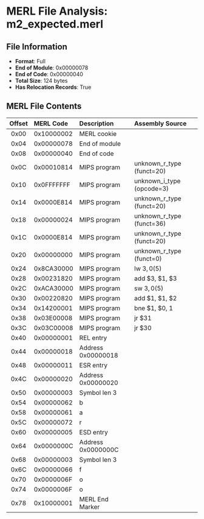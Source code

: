 # MERL File Analysis: m2_expected.merl

## File Information

- **Format**: Full
- **End of Module**: 0x00000078
- **End of Code**: 0x00000040
- **Total Size**: 124 bytes
- **Has Relocation Records**: True

## MERL File Contents

| Offset | MERL Code | Description | Assembly Source |
| :----: | :-------- | :---------- | :-------------- |
| 0x00 | 0x10000002 | MERL cookie |  |
| 0x04 | 0x00000078 | End of module |  |
| 0x08 | 0x00000040 | End of code |  |
| 0x0C | 0x00010814 | MIPS program | unknown_r_type (funct=20) |
| 0x10 | 0x0FFFFFFF | MIPS program | unknown_i_type (opcode=3) |
| 0x14 | 0x0000E814 | MIPS program | unknown_r_type (funct=20) |
| 0x18 | 0x00000024 | MIPS program | unknown_r_type (funct=36) |
| 0x1C | 0x0000E814 | MIPS program | unknown_r_type (funct=20) |
| 0x20 | 0x00000000 | MIPS program | unknown_r_type (funct=0) |
| 0x24 | 0x8CA30000 | MIPS program | lw $3, 0($5) |
| 0x28 | 0x00231820 | MIPS program | add $3, $1, $3 |
| 0x2C | 0xACA30000 | MIPS program | sw $3, 0($5) |
| 0x30 | 0x00220820 | MIPS program | add $1, $1, $2 |
| 0x34 | 0x14200001 | MIPS program | bne $1, $0, 1 |
| 0x38 | 0x03E00008 | MIPS program | jr $31 |
| 0x3C | 0x03C00008 | MIPS program | jr $30 |
| 0x40 | 0x00000001 | REL entry |  |
| 0x44 | 0x00000018 | Address 0x00000018 |  |
| 0x48 | 0x00000011 | ESR entry |  |
| 0x4C | 0x00000020 | Address 0x00000020 |  |
| 0x50 | 0x00000003 | Symbol len 3 |  |
| 0x54 | 0x00000062 | b |  |
| 0x58 | 0x00000061 | a |  |
| 0x5C | 0x00000072 | r |  |
| 0x60 | 0x00000005 | ESD entry |  |
| 0x64 | 0x0000000C | Address 0x0000000C |  |
| 0x68 | 0x00000003 | Symbol len 3 |  |
| 0x6C | 0x00000066 | f |  |
| 0x70 | 0x0000006F | o |  |
| 0x74 | 0x0000006F | o |  |
| 0x78 | 0x10000001 | MERL End Marker |  |
